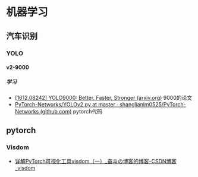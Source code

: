 # 机器学习

## 汽车识别

### YOLO

#### v2-9000

##### 学习

- [[1612.08242\] YOLO9000: Better, Faster, Stronger (arxiv.org)](https://arxiv.org/abs/1612.08242) 9000的论文
- [PyTorch-Networks/YOLOv2.py at master · shanglianlm0525/PyTorch-Networks (github.com)](https://github.com/shanglianlm0525/PyTorch-Networks/blob/master/ObjectDetection/YOLOv2.py) pytorch代码




## pytorch

### Visdom

- [详解PyTorch可视化工具visdom（一）_奋斗の博客的博客-CSDN博客_visdom](https://blog.csdn.net/dongjinkun/article/details/114973401?ops_request_misc=%7B%22request%5Fid%22%3A%22165796111616782391854276%22%2C%22scm%22%3A%2220140713.130102334..%22%7D&request_id=165796111616782391854276&biz_id=0&utm_medium=distribute.pc_search_result.none-task-blog-2~all~top_positive~default-1-114973401-null-null.142^v32^pc_rank_34,185^v2^control&utm_term=visdom&spm=1018.2226.3001.4187) 